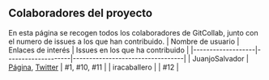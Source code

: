 ## Colaboradores del proyecto
En esta página se recogen todos los colaboradores de GitCollab, junto con el numero de issues a los que han contribuido.
| Nombre de usuario | Enlaces de interés | Issues en los que ha contribuido |
|-------------------|--------------------|----------------------------------|
| JuanjoSalvador    | [Página](https://jsalvador.me/), [Twitter](https://twitter.com/Linuxneitor) | #1, #10, #11 |
| iracaballero      |  | #12 |
